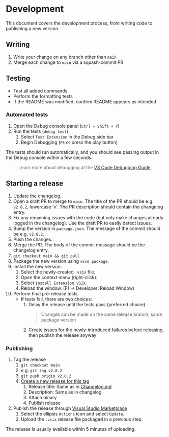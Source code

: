 # Development

This document covers the development process, from writing code to publishing a new version.

## Writing

1. Write your change on any branch other than `main`
1. Merge each change to `main` via a squash-commit PR

## Testing

-   Test all added commands
-   Perform the formatting tests
-   If the README was modified, confirm README appears as intended

### Automated tests

1. Open the Debug console panel (`Ctrl + Shift + Y`)
1. Run the tests (`debug test`)
    1. Select `Test Extension` in the Debug side bar
    1. Begin Debugging (`F5` or press the play button)

The tests should run automatically, and you should see passing output in the Debug console within a few seconds.

> Learn more about debugging at the [VS Code Debugging Guide](https://code.visualstudio.com/Docs/editor/debugging).

## Starting a release

1.  Update the changelog.
1.  Open a draft PR to merge to `main`. The title of the PR should be e.g. `v2.8.2`, lowercase 'v'. The PR description should contain the changelog entry.
1.  Fix any remaining issues with the code (but only make changes already logged in the changelog). Use the draft PR to easily detect issues.
1.  Bump the version in `package.json`. The message of the commit should be e.g. `v2.8.2`.
1.  Push the changes.
1.  Merge the PR. The body of the commit message should be the changelog entry.
1.  `git checkout main && git pull`
1.  Package the new version using `vsce package`.
1.  Install the new version:
    1. Select the newly-created `.vsix` file.
    1. Open the context menu (right-click).
    1. Select `Install Extension VSIX`.
    1. Reload the window. (F1 -> Developer: Reload Window)
1.  Perform final pre-release tests.
    -   If tests fail, there are two choices:
        1. Delay the release until the tests pass (preferred choice)
            > Changes can be made on the same release branch, same package version
        1. Create issues for the newly-introduced failures before releasing, then publish the release anyway

### Publishing

1. Tag the release
    1. `git checkout main`
    1. e.g. `git tag v2.8.2`
    1. `git push origin v2.8.2`
    1. [Create a new release for this tag](https://github.com/mark-wiemer/vscode-autohotkey-plus-plus/tags)
        1. Release title: Same as in [Changelog.md](../Changelog.md)
        1. Description: Same as in changelog
        1. Attach binary
        1. Publish release
1. Publish the release through [Visual Studio Marketplace](https://marketplace.visualstudio.com/manage/publishers/mark-wiemer)
    1. Select the ellipsis `Actions` icon and select `Update`.
    1. Upload the `.vsix` release file packaged in a previous step.

The release is usually available within 5 minutes of uploading.
